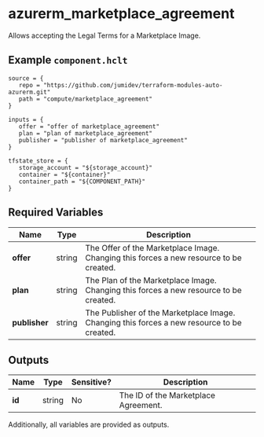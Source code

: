 # azurerm_marketplace_agreement

Allows accepting the Legal Terms for a Marketplace Image.

## Example `component.hclt`

```hcl
source = {
   repo = "https://github.com/jumidev/terraform-modules-auto-azurerm.git"   
   path = "compute/marketplace_agreement"   
}

inputs = {
   offer = "offer of marketplace_agreement"   
   plan = "plan of marketplace_agreement"   
   publisher = "publisher of marketplace_agreement"   
}

tfstate_store = {
   storage_account = "${storage_account}"   
   container = "${container}"   
   container_path = "${COMPONENT_PATH}"   
}

```

## Required Variables

| Name | Type |  Description |
| ---- | --------- |  ----------- |
| **offer** | string |  The Offer of the Marketplace Image. Changing this forces a new resource to be created. | 
| **plan** | string |  The Plan of the Marketplace Image. Changing this forces a new resource to be created. | 
| **publisher** | string |  The Publisher of the Marketplace Image. Changing this forces a new resource to be created. | 



## Outputs

| Name | Type | Sensitive? | Description |
| ---- | ---- | --------- | --------- |
| **id** | string | No  | The ID of the Marketplace Agreement. | 

Additionally, all variables are provided as outputs.
